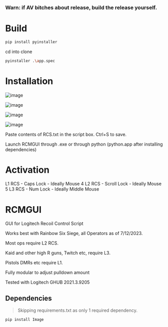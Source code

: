 ### Warn: if AV bitches about release, build the release yourself.

# Build

```sh
pip install pyinstaller
```
cd into clone

```sh
pyinstaller .\app.spec
```


# Installation

![image](https://github.com/addievo/RCMGUI/assets/38064122/7e67768d-2814-437f-b5ea-df9df2c5f507)

![image](https://github.com/addievo/RCMGUI/assets/38064122/b9a21bd6-79d1-40e6-a74b-4a262e94a74c)

![image](https://github.com/addievo/RCMGUI/assets/38064122/d652ba45-31ac-4026-8e2d-c6d781c61ad9)

![image](https://github.com/addievo/RCMGUI/assets/38064122/660b163a-3f6b-4a3d-a98b-ba82adb73378)


Paste contents of RCS.txt in the script box. 
Ctrl+S to save.

Launch RCMGUI through .exe or through python (python.app after installing dependencies)

# Activation

L1 RCS - Caps Lock - Ideally Mouse 4
L2 RCS - Scroll Lock - Ideally Mouse 5
L3 RCS - Num Lock - Ideally Middle Mouse 

# RCMGUI

GUI for Logitech Recoil Control Script

Works best with Rainbow Six Siege, all Operators as of 7/12/2023. 

Most ops require L2 RCS.

Kaid and other high R guns, Twitch etc, require L3.

Pistols DMRs etc require L1.

Fully modular to adjust pulldown amount

Tested with Logitech GHUB 2021.3.9205

## Dependencies

> Skipping requirements.txt as only 1 required dependency.

```py
pip install Image
```
